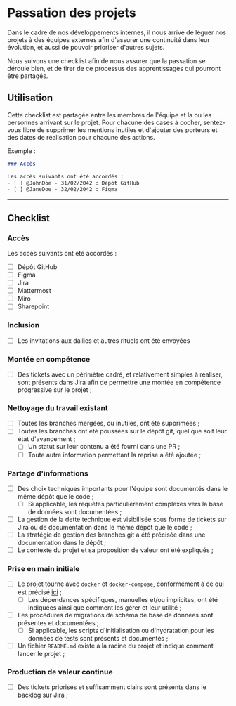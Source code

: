 # Passation des projets

Dans le cadre de nos développements internes, il nous arrive de léguer nos projets à des équipes externes afin d'assurer
une continuité dans leur évolution, et aussi de pouvoir prioriser d'autres sujets.

Nous suivons une checklist afin de nous assurer que la passation se déroule bien, et de tirer de ce processus des
apprentissages qui pourront être partagés.

## Utilisation

Cette checklist est partagée entre les membres de l'équipe et la ou les personnes arrivant sur le projet.
Pour chacune des cases à cocher, sentez-vous libre de supprimer les mentions inutiles et d'ajouter des porteurs et des
dates de réalisation pour chacune des actions.

Exemple :
```markdown
### Accès

Les accès suivants ont été accordés :
- [ ] @JohnDoe - 31/02/2042 : Dépôt GitHub
- [ ] @JaneDoe - 32/02/2042 : Figma
```

---

## Checklist

### Accès

Les accès suivants ont été accordés :
- [ ] Dépôt GitHub
- [ ] Figma
- [ ] Jira
- [ ] Mattermost
- [ ] Miro
- [ ] Sharepoint

### Inclusion

- [ ] Les invitations aux dailies et autres rituels ont été envoyées

### Montée en compétence

- [ ] Des tickets avec un périmètre cadré, et relativement simples à réaliser, sont présents dans Jira afin de permettre
  une montée en compétence progressive sur le projet ;

### Nettoyage du travail existant

- [ ] Toutes les branches mergées, ou inutiles, ont été supprimées ;
- [ ] Toutes les branches ont été poussées sur le dépôt git, quel que soit leur état d'avancement ;
  - [ ] Un statut sur leur contenu a été fourni dans une PR ;
  - [ ] Toute autre information permettant la reprise a été ajoutée ;

### Partage d'informations

- [ ] Des choix techniques importants pour l'équipe sont documentés dans le même dépôt que le code ;
  - [ ] Si applicable, les requêtes particulièrement complexes vers la base de données sont documentées ;
- [ ] La gestion de la dette technique est visibilisée sous forme de tickets sur Jira ou de documentation dans le même
  dépôt que le code ;
- [ ] La stratégie de gestion des branches git a été précisée dans une documentation dans le dépôt ;
- [ ] Le contexte du projet et sa proposition de valeur ont été expliqués ;

### Prise en main initiale

- [ ] Le projet tourne avec `docker` et `docker-compose`, conformément à ce qui est précisé [ici](cloud-native.md) ;
  - [ ] Les dépendances spécifiques, manuelles et/ou implicites, ont été indiquées ainsi que comment les gérer et leur
        utilité ;
- [ ] Les procédures de migrations de schéma de base de données sont présentes et documentées ;
  - [ ] Si applicable, les scripts d'initialisation ou d'hydratation pour les données de tests sont présents et
        documentés ;
- [ ] Un fichier `README.md` existe à la racine du projet et indique comment lancer le projet ;

### Production de valeur continue

- [ ] Des tickets priorisés et suffisamment clairs sont présents dans le backlog sur Jira ;
